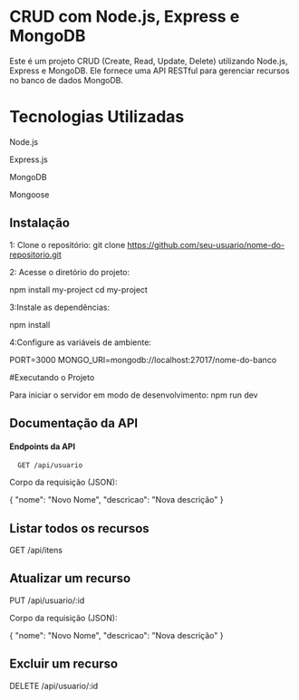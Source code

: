 # CRUD com Node.js, Express e MongoDB

Este é um projeto CRUD (Create, Read, Update, Delete) utilizando Node.js, Express e MongoDB. Ele fornece uma API RESTful para gerenciar recursos no banco de dados MongoDB.

# Tecnologias Utilizadas
Node.js

Express.js

MongoDB

Mongoose

## Instalação
1: Clone o repositório:
git clone https://github.com/seu-usuario/nome-do-repositorio.git

2: Acesse o diretório do projeto:

npm install my-project
  cd my-project

3:Instale as dependências:
 
 npm install

4:Configure as variáveis de ambiente:

 PORT=3000
MONGO_URI=mongodb://localhost:27017/nome-do-banco 

#Executando o Projeto

Para iniciar o servidor em modo de desenvolvimento:
npm run dev


## Documentação da API

#### Endpoints da API

```http
  GET /api/usuario
```
Corpo da requisição (JSON):

{
  "nome": "Novo Nome",
  "descricao": "Nova descrição"
}


## Listar todos os recursos

GET /api/itens

## Atualizar um recurso
 PUT /api/usuario/:id

 Corpo da requisição (JSON):

 {
  "nome": "Novo Nome",
  "descricao": "Nova descrição"
}

## Excluir um recurso

DELETE /api/usuario/:id

